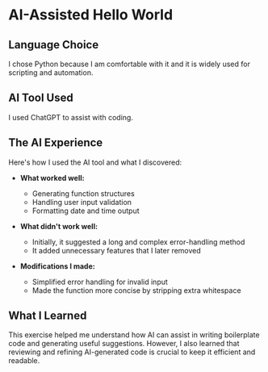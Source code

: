 # AI-Assisted Hello World

## Language Choice
I chose Python because I am comfortable with it and it is widely used for scripting and automation.

## AI Tool Used
I used ChatGPT to assist with coding.

## The AI Experience
Here's how I used the AI tool and what I discovered:

- **What worked well:**
  - Generating function structures
  - Handling user input validation
  - Formatting date and time output

- **What didn't work well:**
  - Initially, it suggested a long and complex error-handling method
  - It added unnecessary features that I later removed

- **Modifications I made:**
  - Simplified error handling for invalid input
  - Made the function more concise by stripping extra whitespace

## What I Learned
This exercise helped me understand how AI can assist in writing boilerplate code and generating useful suggestions. However, I also learned that reviewing and refining AI-generated code is crucial to keep it efficient and readable.
